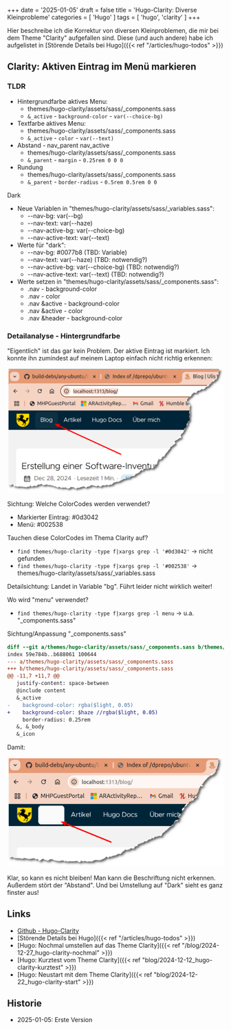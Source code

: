 +++
date = '2025-01-05'
draft = false
title = 'Hugo-Clarity: Diverse Kleinprobleme'
categories = [ 'Hugo' ]
tags = [ 'hugo', 'clarity' ]
+++

<!--
Hugo-Clarity: Diverse Kleinprobleme
===================================
-->

Hier beschreibe ich die Korrektur von
diversen Kleinproblemen, die mir bei
dem Theme "Clarity" aufgefallen sind.
Diese (und auch andere)
habe ich aufgelistet in [Störende Details bei Hugo]({{< ref "/articles/hugo-todos" >}})

<!--more-->

Clarity: Aktiven Eintrag im Menü markieren
------------------------------------------

### TLDR

- Hintergrundfarbe aktives Menu:
  - themes/hugo-clarity/assets/sass/_components.sass
  - `&_active` - `background-color` - `var(--choice-bg)`
- Textfarbe aktives Menu:
  - themes/hugo-clarity/assets/sass/_components.sass
  - `&_active` - `color` - `var(--text)`
- Abstand - nav_parent nav_active
  - themes/hugo-clarity/assets/sass/_components.sass
  - `&_parent` - `margin` - `0.25rem 0 0 0`
- Rundung
  - themes/hugo-clarity/assets/sass/_components.sass
  - `&_parent` - `border-radius` - `0.5rem 0.5rem 0 0`

Dark

- Neue Variablen in "themes/hugo-clarity/assets/sass/_variables.sass":
  - --nav-bg: var(--bg)
  - --nav-text: var(--haze)
  - --nav-active-bg: var(--choice-bg)
  - --nav-active-text: var(--text)
- Werte für "dark":
  - --nav-bg: #0077b8 (TBD: Variable)
  - --nav-text: var(--haze) (TBD: notwendig?)
  - --nav-active-bg: var(--choice-bg) (TBD: notwendig?)
  - --nav-active-text: var(--text) (TBD: notwendig?)
- Werte setzen in "themes/hugo-clarity/assets/sass/_components.sass":
  - .nav - background-color
  - .nav - color
  - .nav &active - background-color
  - .nav &active - color
  - .nav &header - background-color

### Detailanalyse - Hintergrundfarbe

"Eigentlich" ist das gar kein Problem. Der aktive Eintrag
ist markiert. Ich konnte ihn zumindest auf meinem Laptop
einfach nicht richtig erkennen:

![Markierter Menü-Eintrag](images/markierter-menue-eintrag-abgerissen.png)

Sichtung: Welche ColorCodes werden verwendet?

- Markierter Eintrag: #0d3042
- Menü: #002538

Tauchen diese ColorCodes im Thema Clarity auf?

- `find themes/hugo-clarity -type f|xargs grep -l '#0d3042'` -> nicht gefunden
- `find themes/hugo-clarity -type f|xargs grep -l '#002538'` -> themes/hugo-clarity/assets/sass/_variables.sass

Detailsichtung: Landet in Variable "bg". Führt leider nicht wirklich weiter!

Wo wird "menu" verwendet?

- `find themes/hugo-clarity -type f|xargs grep -l menu` -> u.a. "_components.sass"

Sichtung/Anpassung "_components.sass"

```diff
diff --git a/themes/hugo-clarity/assets/sass/_components.sass b/themes/hugo-clarity/assets/sass/_components.sass
index 59e784b..b688061 100644
--- a/themes/hugo-clarity/assets/sass/_components.sass
+++ b/themes/hugo-clarity/assets/sass/_components.sass
@@ -11,7 +11,7 @@
   justify-content: space-between
   @include content
   &_active
-    background-color: rgba($light, 0.05)
+    background-color: $haze //rgba($light, 0.05)
     border-radius: 0.25rem
   &, &_body
   &_icon
```

Damit:

![Markierter Menü-Eintrag](images/experiment-abgerissen.png)

Klar, so kann es nicht bleiben! Man kann die Beschriftung nicht erkennen.
Außerdem stört der "Abstand". Und bei Umstellung auf "Dark" sieht es ganz
finster aus!

Links
-----

- [Github - Hugo-Clarity](https://github.com/chipzoller/hugo-clarity)
- [Störende Details bei Hugo]({{< ref "/articles/hugo-todos" >}})
- [Hugo: Nochmal umstellen auf das Theme Clarity]({{< ref "/blog/2024-12-27_hugo-clarity-nochmal" >}})
- [Hugo: Kurztest vom Theme Clarity]({{< ref "blog/2024-12-12_hugo-clarity-kurztest" >}})
- [Hugo: Neustart mit dem Theme Clarity]({{< ref "blog/2024-12-22_hugo-clarity-start" >}})

Historie
--------

- 2025-01-05: Erste Version
